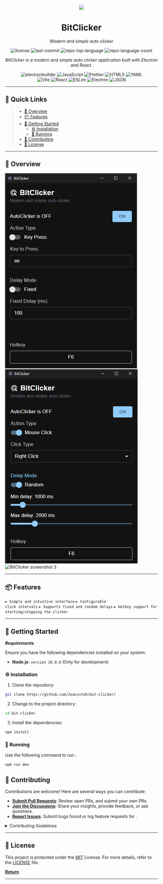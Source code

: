 <p align="center">
  <img src="https://cdn-icons-png.flaticon.com/512/6295/6295417.png" width="100" />
</p>
<p align="center">
    <h1 align="center">BitClicker</h1>
</p>
<p align="center">
    <em>Modern and simple auto clicker</em>
</p>
<p align="center">
	<img src="https://img.shields.io/github/license/Joansitoh/bit-clicker?style=flat&color=0080ff" alt="license">
	<img src="https://img.shields.io/github/last-commit/Joansitoh/bit-clicker?style=flat&logo=git&logoColor=white&color=0080ff" alt="last-commit">
	<img src="https://img.shields.io/github/languages/top/Joansitoh/bit-clicker?style=flat&color=0080ff" alt="repo-top-language">
	<img src="https://img.shields.io/github/languages/count/Joansitoh/bit-clicker?style=flat&color=0080ff" alt="repo-language-count">
<p>
<p align="center">
		<em>BitClicker is a modern and simple auto clicker application built with Electron and React.</em>
</p>
<p align="center">
	<img src="https://img.shields.io/badge/electronbuilder-FFFFFF.svg?style=flat&logo=electron-builder&logoColor=black" alt="electronbuilder">
	<img src="https://img.shields.io/badge/JavaScript-F7DF1E.svg?style=flat&logo=JavaScript&logoColor=black" alt="JavaScript">
	<img src="https://img.shields.io/badge/Prettier-F7B93E.svg?style=flat&logo=Prettier&logoColor=black" alt="Prettier">
	<img src="https://img.shields.io/badge/HTML5-E34F26.svg?style=flat&logo=HTML5&logoColor=white" alt="HTML5">
	<img src="https://img.shields.io/badge/YAML-CB171E.svg?style=flat&logo=YAML&logoColor=white" alt="YAML">
	<br>
	<img src="https://img.shields.io/badge/Vite-646CFF.svg?style=flat&logo=Vite&logoColor=white" alt="Vite">
	<img src="https://img.shields.io/badge/React-61DAFB.svg?style=flat&logo=React&logoColor=black" alt="React">
	<img src="https://img.shields.io/badge/ESLint-4B32C3.svg?style=flat&logo=ESLint&logoColor=white" alt="ESLint">
	<img src="https://img.shields.io/badge/Electron-47848F.svg?style=flat&logo=Electron&logoColor=white" alt="Electron">
	<img src="https://img.shields.io/badge/JSON-000000.svg?style=flat&logo=JSON&logoColor=white" alt="JSON">
</p>
<hr>

## 🔗 Quick Links

> - [📍 Overview](#-overview)
> - [📦 Features](#-features)
> - [🚀 Getting Started](#-getting-started)
>   - [⚙️ Installation](#️-installation)
>   - [🤖 Running ](#-running-)
> - [🤝 Contributing](#-contributing)
> - [📄 License](#-license)

---

## 📍 Overview

![BitClicker screenshot 1](/resources/screenshot1.png)
![BitClicker screenshot 2](/resources/screenshot2.png)
![BitClicker screenshot 3](/resources/screenshot3.png)

---

## 📦 Features

<code>► Simple and intuitive interface</code>
<code>► Configurable click intervals</code>
<code>► Supports fixed and random delays</code>
<code>► Hotkey support for starting/stopping the clicker</code>

---

## 🚀 Getting Started

**_Requirements_**

Ensure you have the following dependencies installed on your system:

- **Node.js**: `version 20.0.0` (Only for development)

### ⚙️ Installation

1. Clone the repository:

```sh
git clone https://github.com/Joansitoh/bit-clicker/
```

2. Change to the project directory:

```sh
cd bit-clicker
```

3. Install the dependencies:

```sh
npm install
```

### 🤖 Running

Use the following command to run :

```sh
npm run dev
```

## 🤝 Contributing

Contributions are welcome! Here are several ways you can contribute:

- **[Submit Pull Requests](https://github.com/Joansitoh/bit-clicker/blob/main/CONTRIBUTING.md)**: Review open PRs, and submit your own PRs.
- **[Join the Discussions](https://github.com/Joansitoh/bit-clicker/discussions)**: Share your insights, provide feedback, or ask questions.
- **[Report Issues](https://github.com/Joansitoh/bit-clicker/issues)**: Submit bugs found or log feature requests for .

<details closed>
    <summary>Contributing Guidelines</summary>

1. **Fork the Repository**: Start by forking the project repository to your GitHub account.
2. **Clone Locally**: Clone the forked repository to your local machine using a Git client.
   ```sh
   git clone https://github.com/Joansitoh/bit-clicker/
   ```
3. **Create a New Branch**: Always work on a new branch, giving it a descriptive name.
   ```sh
   git checkout -b new-feature-x
   ```
4. **Make Your Changes**: Develop and test your changes locally.
5. **Commit Your Changes**: Commit with a clear message describing your updates.
   ```sh
   git commit -m 'Implemented new feature x.'
   ```
6. **Push to GitHub**: Push the changes to your forked repository.
   ```sh
   git push origin new-feature-x
   ```
7. **Submit a Pull Request**: Create a PR against the original project repository. Clearly describe the changes and their motivations.

Once your PR is reviewed and approved, it will be merged into the main branch.

</details>

---

## 📄 License

This project is protected under the [MIT](https://choosealicense.com/licenses/mit/) License. For more details, refer to the [LICENSE](https://choosealicense.com/licenses/mit/) file.

[**Return**](#-quick-links)

---
